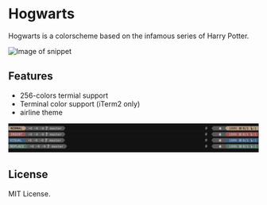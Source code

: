 # Hogwarts

Hogwarts is a colorscheme based on the infamous series of Harry Potter.

![Image of snippet](assets/snippets.png)

## Features
- 256-colors termial support
- Terminal color support (iTerm2 only)
- airline theme

![Airline](assets/hogwarts_airline.png)

## License
MIT License.
